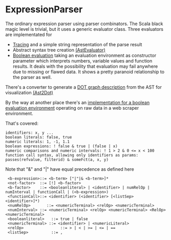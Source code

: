 # ExpressionParser

The ordinary expression parser using parser combinators. The Scala black magic level is trivial, but it uses a generic evaluator class. Three evaluators are implementated for

* [Tracing](https://github.com/curiosag/expressionparser/blob/master/src/org/cg/scala/expressionparser/ExprEvaluator.scala) and a simple string representation of the parse result
* Abstract syntax tree creation [(AstEvaluator)](https://github.com/curiosag/expressionparser/blob/master/src/org/cg/scala/expressionparser/AstEvaluator.scala)
* [Boolean evaluation](https://github.com/curiosag/expressionparser/blob/master/src/orag/cg/scala/expressionparser/BooleanEvaluator.scala) taking an evaluation environment as constructor parameter which interprets numbers, variable values and function results. It deals with the possibility that evaluation may fail anywhere due to missing or flawed data. It shows a pretty paranoid relationship to the parser as well.

There's a converter to generate a [DOT graph description](http://www.graphviz.org/Documentation.php) from the AST for visualization [(Ast2Dot)](https://github.com/curiosag/expressionparser/blob/master/src/org/cg/scala/expressionparser/Ast2Dot.scala)

By the way at another place there's an [implementation for a boolean evaluation environment](https://github.com/curiosag/AdScraperExpressionFilter/blob/master/src/org/cg/adscraper/exprFilter/ExprEvaluatorAdScraper.scala) operating on raw data in a web scraper environment.

That's covered:
    
    identifiers: x, y ...
    boolean literals: false, true
    numeric literals: 1, -1, 1.1 
    boolean expressions: ! false & true | (false | x)
    numeric comparisons and numeric intervals: ! 1 > 2 & 0 <= x < 100
    function call syntax, allowing only identifiers as params: passes(refvalue, filterid) & someFct(a, x, y)
    
Note that "&" and "|" have equal precedence as defined here

     <b-expression>::= <b-term> ["|"|& <b-term>]*
     <not-factor>  ::= [!] <b-factor>
     <b-factor>    ::= <booleanliteral> | <identifier> | numRelOp | numInterval | functionCall | (<b-expression>) 
     <functionCall>::= <identifier> (<identifier> [<listSep> <identifier>]*)
     <numRelOp> 	  ::= <numericTerminal> <relOp> <numericTerminal>
     <numInterval> ::= <numericTerminal> <relOp> <numericTerminal> <RelOp> <numericTerminal>
     <booleanliteral>   ::= true | false 
     <numericTerminal> ::= <identifier> | <numericLiteral>
     <relOp>				::= > | < | >= | <= | ==
     <listSep>			::= ,
